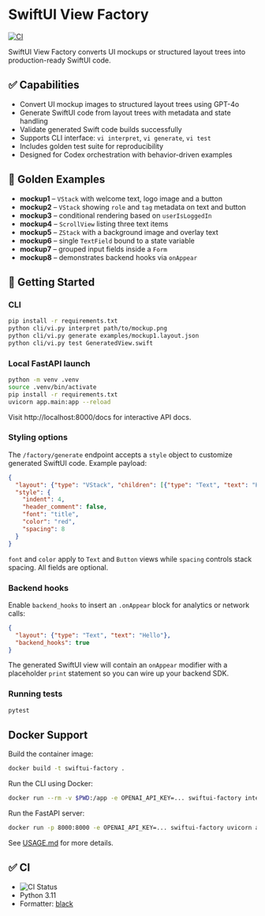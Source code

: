 # SwiftUI View Factory

[![CI](https://github.com/yourname/SwiftUI-View-Factory/actions/workflows/ci.yml/badge.svg)](https://github.com/yourname/SwiftUI-View-Factory/actions/workflows/ci.yml)

SwiftUI View Factory converts UI mockups or structured layout trees into production-ready SwiftUI code.

## ✅ Capabilities
- Convert UI mockup images to structured layout trees using GPT-4o
- Generate SwiftUI code from layout trees with metadata and state handling
- Validate generated Swift code builds successfully
- Supports CLI interface: `vi interpret`, `vi generate`, `vi test`
- Includes golden test suite for reproducibility
- Designed for Codex orchestration with behavior-driven examples

## 🧪 Golden Examples
- **mockup1** – `VStack` with welcome text, logo image and a button
- **mockup2** – `VStack` showing `role` and `tag` metadata on text and button
- **mockup3** – conditional rendering based on `userIsLoggedIn`
- **mockup4** – `ScrollView` listing three text items
- **mockup5** – `ZStack` with a background image and overlay text
- **mockup6** – single `TextField` bound to a state variable
- **mockup7** – grouped input fields inside a `Form`
- **mockup8** – demonstrates backend hooks via `onAppear`

## 🚀 Getting Started
### CLI
```bash
pip install -r requirements.txt
python cli/vi.py interpret path/to/mockup.png
python cli/vi.py generate examples/mockup1.layout.json
python cli/vi.py test GeneratedView.swift
```

### Local FastAPI launch
```bash
python -m venv .venv
source .venv/bin/activate
pip install -r requirements.txt
uvicorn app.main:app --reload
```
Visit http://localhost:8000/docs for interactive API docs.

### Styling options
The `/factory/generate` endpoint accepts a `style` object to customize
generated SwiftUI code. Example payload:

```json
{
  "layout": {"type": "VStack", "children": [{"type": "Text", "text": "Hello"}]},
  "style": {
    "indent": 4,
    "header_comment": false,
    "font": "title",
    "color": "red",
    "spacing": 8
  }
}
```

`font` and `color` apply to `Text` and `Button` views while `spacing` controls
stack spacing. All fields are optional.

### Backend hooks
Enable `backend_hooks` to insert an `.onAppear` block for analytics or network
calls:

```json
{
  "layout": {"type": "Text", "text": "Hello"},
  "backend_hooks": true
}
```
The generated SwiftUI view will contain an `onAppear` modifier with a placeholder
`print` statement so you can wire up your backend SDK.

### Running tests
```bash
pytest
```

## Docker Support
Build the container image:

```bash
docker build -t swiftui-factory .
```

Run the CLI using Docker:

```bash
docker run --rm -v $PWD:/app -e OPENAI_API_KEY=... swiftui-factory interpret examples/mockup1.jpeg
```

Run the FastAPI server:

```bash
docker run -p 8000:8000 -e OPENAI_API_KEY=... swiftui-factory uvicorn app.main:app --host 0.0.0.0 --port 8000
```

See [USAGE.md](USAGE.md) for more details.

## ✅ CI
- ![CI Status](https://github.com/yourname/SwiftUI-View-Factory/actions/workflows/ci.yml/badge.svg)
- Python 3.11
- Formatter: [black](https://github.com/psf/black)

